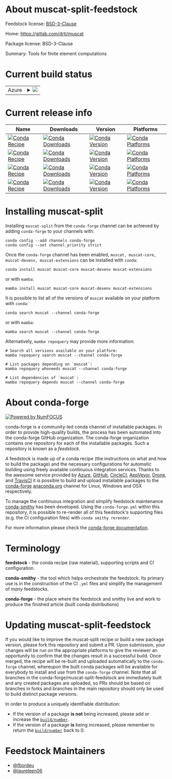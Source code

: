About muscat-split-feedstock
============================

Feedstock license: [BSD-3-Clause](https://github.com/conda-forge/muscat-split-feedstock/blob/main/LICENSE.txt)

Home: https://gitlab.com/drti/muscat

Package license: BSD-3-Clause

Summary: Tools for finite element computations

Current build status
====================


<table>
    
  <tr>
    <td>Azure</td>
    <td>
      <details>
        <summary>
          <a href="https://dev.azure.com/conda-forge/feedstock-builds/_build/latest?definitionId=20537&branchName=main">
            <img src="https://dev.azure.com/conda-forge/feedstock-builds/_apis/build/status/muscat-split-feedstock?branchName=main">
          </a>
        </summary>
        <table>
          <thead><tr><th>Variant</th><th>Status</th></tr></thead>
          <tbody><tr>
              <td>linux_64</td>
              <td>
                <a href="https://dev.azure.com/conda-forge/feedstock-builds/_build/latest?definitionId=20537&branchName=main">
                  <img src="https://dev.azure.com/conda-forge/feedstock-builds/_apis/build/status/muscat-split-feedstock?branchName=main&jobName=linux&configuration=linux%20linux_64_" alt="variant">
                </a>
              </td>
            </tr><tr>
              <td>osx_64</td>
              <td>
                <a href="https://dev.azure.com/conda-forge/feedstock-builds/_build/latest?definitionId=20537&branchName=main">
                  <img src="https://dev.azure.com/conda-forge/feedstock-builds/_apis/build/status/muscat-split-feedstock?branchName=main&jobName=osx&configuration=osx%20osx_64_" alt="variant">
                </a>
              </td>
            </tr><tr>
              <td>win_64</td>
              <td>
                <a href="https://dev.azure.com/conda-forge/feedstock-builds/_build/latest?definitionId=20537&branchName=main">
                  <img src="https://dev.azure.com/conda-forge/feedstock-builds/_apis/build/status/muscat-split-feedstock?branchName=main&jobName=win&configuration=win%20win_64_" alt="variant">
                </a>
              </td>
            </tr>
          </tbody>
        </table>
      </details>
    </td>
  </tr>
</table>

Current release info
====================

| Name | Downloads | Version | Platforms |
| --- | --- | --- | --- |
| [![Conda Recipe](https://img.shields.io/badge/recipe-muscat-green.svg)](https://anaconda.org/conda-forge/muscat) | [![Conda Downloads](https://img.shields.io/conda/dn/conda-forge/muscat.svg)](https://anaconda.org/conda-forge/muscat) | [![Conda Version](https://img.shields.io/conda/vn/conda-forge/muscat.svg)](https://anaconda.org/conda-forge/muscat) | [![Conda Platforms](https://img.shields.io/conda/pn/conda-forge/muscat.svg)](https://anaconda.org/conda-forge/muscat) |
| [![Conda Recipe](https://img.shields.io/badge/recipe-muscat--core-green.svg)](https://anaconda.org/conda-forge/muscat-core) | [![Conda Downloads](https://img.shields.io/conda/dn/conda-forge/muscat-core.svg)](https://anaconda.org/conda-forge/muscat-core) | [![Conda Version](https://img.shields.io/conda/vn/conda-forge/muscat-core.svg)](https://anaconda.org/conda-forge/muscat-core) | [![Conda Platforms](https://img.shields.io/conda/pn/conda-forge/muscat-core.svg)](https://anaconda.org/conda-forge/muscat-core) |
| [![Conda Recipe](https://img.shields.io/badge/recipe-muscat--devenv-green.svg)](https://anaconda.org/conda-forge/muscat-devenv) | [![Conda Downloads](https://img.shields.io/conda/dn/conda-forge/muscat-devenv.svg)](https://anaconda.org/conda-forge/muscat-devenv) | [![Conda Version](https://img.shields.io/conda/vn/conda-forge/muscat-devenv.svg)](https://anaconda.org/conda-forge/muscat-devenv) | [![Conda Platforms](https://img.shields.io/conda/pn/conda-forge/muscat-devenv.svg)](https://anaconda.org/conda-forge/muscat-devenv) |
| [![Conda Recipe](https://img.shields.io/badge/recipe-muscat--extensions-green.svg)](https://anaconda.org/conda-forge/muscat-extensions) | [![Conda Downloads](https://img.shields.io/conda/dn/conda-forge/muscat-extensions.svg)](https://anaconda.org/conda-forge/muscat-extensions) | [![Conda Version](https://img.shields.io/conda/vn/conda-forge/muscat-extensions.svg)](https://anaconda.org/conda-forge/muscat-extensions) | [![Conda Platforms](https://img.shields.io/conda/pn/conda-forge/muscat-extensions.svg)](https://anaconda.org/conda-forge/muscat-extensions) |

Installing muscat-split
=======================

Installing `muscat-split` from the `conda-forge` channel can be achieved by adding `conda-forge` to your channels with:

```
conda config --add channels conda-forge
conda config --set channel_priority strict
```

Once the `conda-forge` channel has been enabled, `muscat, muscat-core, muscat-devenv, muscat-extensions` can be installed with `conda`:

```
conda install muscat muscat-core muscat-devenv muscat-extensions
```

or with `mamba`:

```
mamba install muscat muscat-core muscat-devenv muscat-extensions
```

It is possible to list all of the versions of `muscat` available on your platform with `conda`:

```
conda search muscat --channel conda-forge
```

or with `mamba`:

```
mamba search muscat --channel conda-forge
```

Alternatively, `mamba repoquery` may provide more information:

```
# Search all versions available on your platform:
mamba repoquery search muscat --channel conda-forge

# List packages depending on `muscat`:
mamba repoquery whoneeds muscat --channel conda-forge

# List dependencies of `muscat`:
mamba repoquery depends muscat --channel conda-forge
```


About conda-forge
=================

[![Powered by
NumFOCUS](https://img.shields.io/badge/powered%20by-NumFOCUS-orange.svg?style=flat&colorA=E1523D&colorB=007D8A)](https://numfocus.org)

conda-forge is a community-led conda channel of installable packages.
In order to provide high-quality builds, the process has been automated into the
conda-forge GitHub organization. The conda-forge organization contains one repository
for each of the installable packages. Such a repository is known as a *feedstock*.

A feedstock is made up of a conda recipe (the instructions on what and how to build
the package) and the necessary configurations for automatic building using freely
available continuous integration services. Thanks to the awesome service provided by
[Azure](https://azure.microsoft.com/en-us/services/devops/), [GitHub](https://github.com/),
[CircleCI](https://circleci.com/), [AppVeyor](https://www.appveyor.com/),
[Drone](https://cloud.drone.io/welcome), and [TravisCI](https://travis-ci.com/)
it is possible to build and upload installable packages to the
[conda-forge](https://anaconda.org/conda-forge) [anaconda.org](https://anaconda.org/)
channel for Linux, Windows and OSX respectively.

To manage the continuous integration and simplify feedstock maintenance
[conda-smithy](https://github.com/conda-forge/conda-smithy) has been developed.
Using the ``conda-forge.yml`` within this repository, it is possible to re-render all of
this feedstock's supporting files (e.g. the CI configuration files) with ``conda smithy rerender``.

For more information please check the [conda-forge documentation](https://conda-forge.org/docs/).

Terminology
===========

**feedstock** - the conda recipe (raw material), supporting scripts and CI configuration.

**conda-smithy** - the tool which helps orchestrate the feedstock.
                   Its primary use is in the construction of the CI ``.yml`` files
                   and simplify the management of *many* feedstocks.

**conda-forge** - the place where the feedstock and smithy live and work to
                  produce the finished article (built conda distributions)


Updating muscat-split-feedstock
===============================

If you would like to improve the muscat-split recipe or build a new
package version, please fork this repository and submit a PR. Upon submission,
your changes will be run on the appropriate platforms to give the reviewer an
opportunity to confirm that the changes result in a successful build. Once
merged, the recipe will be re-built and uploaded automatically to the
`conda-forge` channel, whereupon the built conda packages will be available for
everybody to install and use from the `conda-forge` channel.
Note that all branches in the conda-forge/muscat-split-feedstock are
immediately built and any created packages are uploaded, so PRs should be based
on branches in forks and branches in the main repository should only be used to
build distinct package versions.

In order to produce a uniquely identifiable distribution:
 * If the version of a package **is not** being increased, please add or increase
   the [``build/number``](https://docs.conda.io/projects/conda-build/en/latest/resources/define-metadata.html#build-number-and-string).
 * If the version of a package **is** being increased, please remember to return
   the [``build/number``](https://docs.conda.io/projects/conda-build/en/latest/resources/define-metadata.html#build-number-and-string)
   back to 0.

Feedstock Maintainers
=====================

* [@fbordeu](https://github.com/fbordeu/)
* [@laureleen06](https://github.com/laureleen06/)

